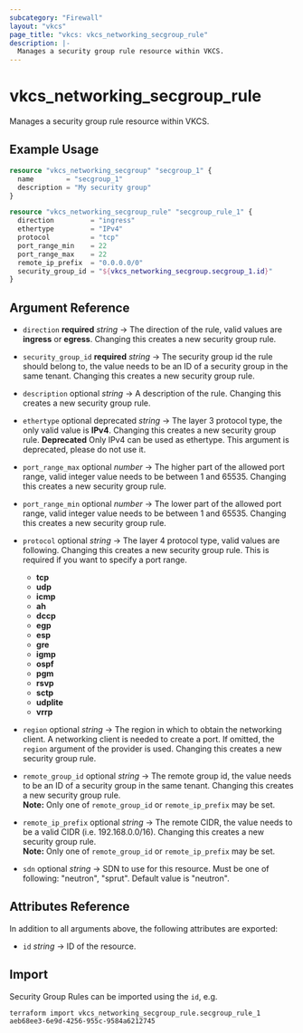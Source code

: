 ```yaml
---
subcategory: "Firewall"
layout: "vkcs"
page_title: "vkcs: vkcs_networking_secgroup_rule"
description: |-
  Manages a security group rule resource within VKCS.
---
```


# vkcs_networking_secgroup_rule

Manages a security group rule resource within VKCS.

## Example Usage
```terraform
resource "vkcs_networking_secgroup" "secgroup_1" {
  name        = "secgroup_1"
  description = "My security group"
}

resource "vkcs_networking_secgroup_rule" "secgroup_rule_1" {
  direction         = "ingress"
  ethertype         = "IPv4"
  protocol          = "tcp"
  port_range_min    = 22
  port_range_max    = 22
  remote_ip_prefix  = "0.0.0.0/0"
  security_group_id = "${vkcs_networking_secgroup.secgroup_1.id}"
}
```

## Argument Reference
- `direction` **required** *string* &rarr;  The direction of the rule, valid values are __ingress__ or __egress__. Changing this creates a new security group rule.

- `security_group_id` **required** *string* &rarr;  The security group id the rule should belong to, the value needs to be an ID of a security group in the same tenant. Changing this creates a new security group rule.

- `description` optional *string* &rarr;  A description of the rule. Changing this creates a new security group rule.

- `ethertype` optional deprecated *string* &rarr;  The layer 3 protocol type, the only valid value is __IPv4__. Changing this creates a new security group rule. **Deprecated** Only IPv4 can be used as ethertype. This argument is deprecated, please do not use it.

- `port_range_max` optional *number* &rarr;  The higher part of the allowed port range, valid integer value needs to be between 1 and 65535. Changing this creates a new security group rule.

- `port_range_min` optional *number* &rarr;  The lower part of the allowed port range, valid integer value needs to be between 1 and 65535. Changing this creates a new security group rule.

- `protocol` optional *string* &rarr;  The layer 4 protocol type, valid values are following. Changing this creates a new security group rule. This is required if you want to specify a port range.
  * __tcp__
  * __udp__
  * __icmp__
  * __ah__
  * __dccp__
  * __egp__
  * __esp__
  * __gre__
  * __igmp__
  * __ospf__
  * __pgm__
  * __rsvp__
  * __sctp__
  * __udplite__
  * __vrrp__

- `region` optional *string* &rarr;  The region in which to obtain the networking client. A networking client is needed to create a port. If omitted, the `region` argument of the provider is used. Changing this creates a new security group rule.

- `remote_group_id` optional *string* &rarr;  The remote group id, the value needs to be an ID of a security group in the same tenant. Changing this creates a new security group rule. <br>**Note:** Only one of `remote_group_id` or `remote_ip_prefix` may be set.

- `remote_ip_prefix` optional *string* &rarr;  The remote CIDR, the value needs to be a valid CIDR (i.e. 192.168.0.0/16). Changing this creates a new security group rule. <br>**Note:** Only one of `remote_group_id` or `remote_ip_prefix` may be set.

- `sdn` optional *string* &rarr;  SDN to use for this resource. Must be one of following: "neutron", "sprut". Default value is "neutron".


## Attributes Reference
In addition to all arguments above, the following attributes are exported:
- `id` *string* &rarr;  ID of the resource.



## Import

Security Group Rules can be imported using the `id`, e.g.

```shell
terraform import vkcs_networking_secgroup_rule.secgroup_rule_1 aeb68ee3-6e9d-4256-955c-9584a6212745
```
